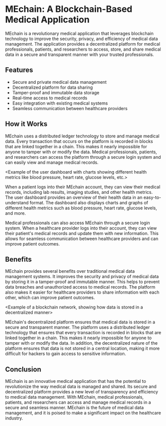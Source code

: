 # MEchain: A Blockchain-Based Medical Application

MEchain is a revolutionary medical application that leverages blockchain technology to improve the security, privacy, and efficiency of medical data management. The application provides a decentralized platform for medical professionals, patients, and researchers to access, store, and share medical data in a secure and transparent manner with your trusted professionals.

## Features

- Secure and private medical data management
- Decentralized platform for data sharing
- Tamper-proof and immutable data storage
- Real-time access to medical records
- Easy integration with existing medical systems
- Seamless communication between healthcare providers

## How it Works

MEchain uses a distributed ledger technology to store and manage medical data. Every transaction that occurs on the platform is recorded in blocks that are linked together in a chain. This makes it nearly impossible for anyone to tamper with or modify the data. Medical professionals, patients, and researchers can access the platform through a secure login system and can easily view and manage medical records.

<Example of the user dashboard with charts showing different health metrics like blood pressure, heart rate, glucose levels, etc.>

When a patient logs into their MEchain account, they can view their medical records, including lab results, imaging studies, and other health metrics. The user dashboard provides an overview of their health data in an easy-to-understand format. The dashboard also displays charts and graphs of different health metrics such as blood pressure, heart rate, glucose levels, and more.

<Example of a medical professional logging in to MEchain to view patient data>

Medical professionals can also access MEchain through a secure login system. When a healthcare provider logs into their account, they can view their patient's medical records and update them with new information. This allows for seamless communication between healthcare providers and can improve patient outcomes.

## Benefits

MEchain provides several benefits over traditional medical data management systems. It improves the security and privacy of medical data by storing it in a tamper-proof and immutable manner. This helps to prevent data breaches and unauthorized access to medical records. The platform also makes it easier for healthcare providers to share information with each other, which can improve patient outcomes.

<Example of a blockchain network, showing how data is stored in a decentralized manner>

MEchain's decentralized platform ensures that medical data is stored in a secure and transparent manner. The platform uses a distributed ledger technology that ensures that every transaction is recorded in blocks that are linked together in a chain. This makes it nearly impossible for anyone to tamper with or modify the data. In addition, the decentralized nature of the platform ensures that data is not stored in a central location, making it more difficult for hackers to gain access to sensitive information.

## Conclusion

MEchain is an innovative medical application that has the potential to revolutionize the way medical data is managed and shared. Its secure and decentralized platform provides a new level of transparency and efficiency to medical data management. With MEchain, medical professionals, patients, and researchers can access and manage medical records in a secure and seamless manner. MEchain is the future of medical data management, and it is poised to make a significant impact on the healthcare industry.

